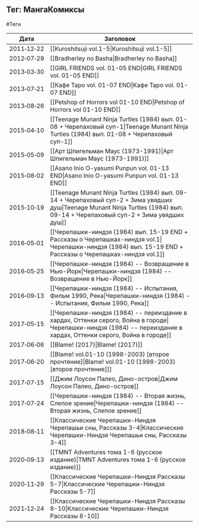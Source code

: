 ## Тег: МангаКомиксы
#Теги

| Дата | Заголовок |
| --- | --- |
| 2011&#8209;12&#8209;22 | [[Kuroshitsuji vol.1-5\|Kuroshitsuji vol.1-5]] |
| 2012&#8209;07&#8209;29 | [[Bradherley no Basha\|Bradherley no Basha]] |
| 2013&#8209;03&#8209;30 | [[GIRL FRIENDS vol. 01-05 END\|GIRL FRIENDS vol. 01-05 END]] |
| 2013&#8209;07&#8209;21 | [[Кафе Таро vol. 01-07 END\|Кафе Таро vol. 01-07 END]] |
| 2013&#8209;08&#8209;26 | [[Petshop of Horrors vol 01-10 END\|Petshop of Horrors vol 01-10 END]] |
| 2015&#8209;04&#8209;10 | [[Teenage Munant Ninja Turtles (1984) вып. 01-08 + Черепаховый суп-1\|Teenage Munant Ninja Turtles (1984) вып. 01-08 + Черепаховый суп-1]] |
| 2015&#8209;05&#8209;09 | [[Арт Шпигельман  Маус (1973-1991)\|Арт Шпигельман  Маус (1973-1991)]] |
| 2015&#8209;08&#8209;02 | [[Asano Inio  O-yasumi Punpun vol. 01-13 END\|Asano Inio  O-yasumi Punpun vol. 01-13 END]] |
| 2015&#8209;10&#8209;19 | [[Teenage Munant Ninja Turtles (1984) вып. 09-14 + Черепаховый суп-2 + Зима увядших душ\|Teenage Munant Ninja Turtles (1984) вып. 09-14 + Черепаховый суп-2 + Зима увядших душ]] |
| 2016&#8209;05&#8209;01 | [[Черепашки-ниндзя (1984) вып. 15-19 END + Рассказы о Черепашках-ниндзя vol.1\|Черепашки-ниндзя (1984) вып. 15-19 END + Рассказы о Черепашках-ниндзя vol.1]] |
| 2016&#8209;05&#8209;25 | [[Черепашки-ниндзя (1984) -- Возвращение в Нью-Йорк\|Черепашки-ниндзя (1984) -- Возвращение в Нью-Йорк]] |
| 2016&#8209;09&#8209;13 | [[Черепашки-ниндзя (1984) -- Испытания, Фильм 1990, Река\|Черепашки-ниндзя (1984) -- Испытания, Фильм 1990, Река]] |
| 2017&#8209;05&#8209;15 | [[Черепашки-ниндзя (1984) -- переиздание в хардах, Оттенки серого, Война в городе\|Черепашки-ниндзя (1984) -- переиздание в хардах, Оттенки серого, Война в городе]] |
| 2017&#8209;06&#8209;06 | [[Blame! (2017)\|Blame! (2017)]] |
| 2017&#8209;06&#8209;20 | [[Blame! vol.01-10 (1998-2003) [второе прочтение]\|Blame! vol.01-10 (1998-2003) [второе прочтение]]] |
| 2017&#8209;07&#8209;15 | [[Джим Лоусон  Палео, Дино-остров\|Джим Лоусон  Палео, Дино-остров]] |
| 2017&#8209;07&#8209;24 | [[Черепашки-ниндзя (1984) -- Вторая жизнь, Слепое зрение\|Черепашки-ниндзя (1984) -- Вторая жизнь, Слепое зрение]] |
| 2018&#8209;08&#8209;11 | [[Классические Черепашки-Ниндзя Черепашьи сны, Рассказы 3-4\|Классические Черепашки-Ниндзя Черепашьи сны, Рассказы 3-4]] |
| 2020&#8209;09&#8209;13 | [[TMNT Adventures тома 1-6 (русское издание)\|TMNT Adventures тома 1-6 (русское издание)]] |
| 2020&#8209;11&#8209;29 | [[Классические Черепашки-Ниндзя Рассказы 5-7\|Классические Черепашки-Ниндзя Рассказы 5-7]] |
| 2021&#8209;12&#8209;24 | [[Классические Черепашки-Ниндзя Рассказы 8-10\|Классические Черепашки-Ниндзя Рассказы 8-10]] |

